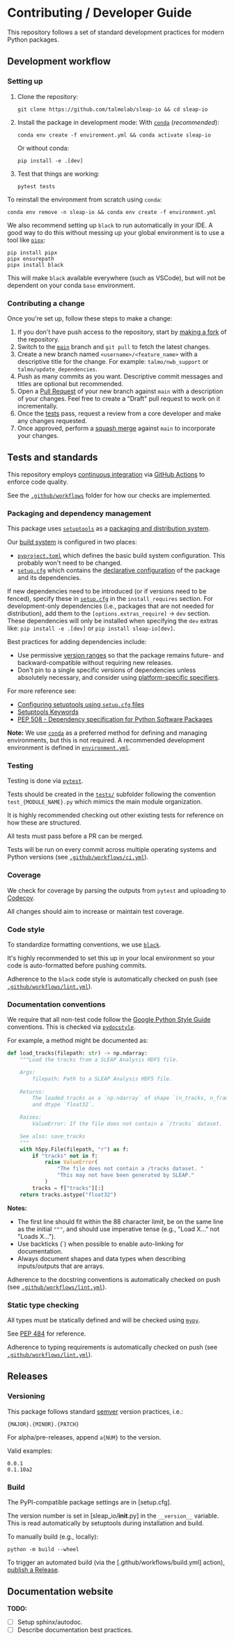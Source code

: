 # Contributing / Developer Guide

This repository follows a set of standard development practices for modern Python packages.

## Development workflow

### Setting up
1. Clone the repository:
    ```
    git clone https://github.com/talmolab/sleap-io && cd sleap-io
    ```
2. Install the package in development mode:
   With [`conda`](https://docs.conda.io/en/latest/miniconda.html) (*recommended*):
   ```
   conda env create -f environment.yml && conda activate sleap-io
   ```
   Or without conda:
   ```
   pip install -e .[dev]
   ```
3. Test that things are working:
   ```
   pytest tests
   ```

To reinstall the environment from scratch using `conda`:
```
conda env remove -n sleap-io && conda env create -f environment.yml
```

We also recommend setting up `black` to run automatically in your IDE.
A good way to do this without messing up your global environment is to use a tool like [`pipx`](https://pypa.github.io/pipx/):
```
pip install pipx
pipx ensurepath
pipx install black
```
This will make `black` available everywhere (such as VSCode), but will not be dependent on your conda `base` environment.


### Contributing a change
Once you're set up, follow these steps to make a change:

1. If you don't have push access to the repository, start by [making a fork](https://github.com/talmolab/sleap-io/fork) of the repository.
2. Switch to the [`main`](https://github.com/talmolab/sleap-io/tree/main) branch and `git pull` to fetch the latest changes.
3. Create a new branch named `<username>/<feature_name>` with a descriptive title for the change. For example: `talmo/nwb_support` or `talmo/update_dependencies`.
4. Push as many commits as you want. Descriptive commit messages and titles are optional but recommended.
5. Open a [Pull Request](https://github.com/talmolab/sleap-io/compare) of your new branch against `main` with a description of your changes. Feel free to create a "Draft" pull request to work on it incrementally.
6. Once the [tests](#tests-and-standards) pass, request a review from a core developer and make any changes requested.
7. Once approved, perform a [squash merge](https://docs.github.com/en/pull-requests/collaborating-with-pull-requests/incorporating-changes-from-a-pull-request/about-pull-request-merges#squash-and-merge-your-pull-request-commits) against `main` to incorporate your changes.


## Tests and standards
This repository employs [continuous integration](https://en.wikipedia.org/wiki/Continuous_integration) via [GitHub Actions](https://docs.github.com/en/actions) to enforce code quality.

See the [`.github/workflows`](.github/workflows) folder for how our checks are implemented.

### Packaging and dependency management
This package uses [`setuptools`](https://setuptools.pypa.io/en/latest/) as a [packaging and distribution system](https://packaging.python.org/en/latest/guides/distributing-packages-using-setuptools/).

Our [build system](https://setuptools.pypa.io/en/latest/build_meta.html) is configured in two places:
- [`pyproject.toml`](pyproject.toml) which defines the basic build system configuration. This probably won't need to be changed.
- [`setup.cfg`](setup.cfg) which contains the [declarative configuration](https://setuptools.pypa.io/en/latest/userguide/declarative_config.html#declarative-config) of the package and its dependencies.

If new dependencies need to be introduced (or if versions need to be fenced), specify these in [`setup.cfg`](setup.cfg) in the `install_requires` section. For development-only dependencies (i.e., packages that are not needed for distribution), add them to the `[options.extras_require]` → `dev` section. These dependencies will only be installed when specifying the `dev` extras like: `pip install -e .[dev]` or `pip install sleap-io[dev]`.

Best practices for adding dependencies include:
- Use permissive [version ranges](https://peps.python.org/pep-0440/#version-specifiers) so that the package remains future- and backward-compatible without requiring new releases.
- Don't pin to a single specific versions of dependencies unless absolutely necessary, and consider using [platform-specific specifiers](https://setuptools.pypa.io/en/latest/userguide/dependency_management.html#platform-specific-dependencies).

For more reference see:
- [Configuring setuptools using `setup.cfg` files](https://setuptools.pypa.io/en/latest/userguide/declarative_config.html)
- [Setuptools Keywords](https://setuptools.pypa.io/en/latest/references/keywords.html)
- [PEP 508 - Dependency specification for Python Software Packages](https://peps.python.org/pep-0508/)

**Note:** We use [`conda`](https://docs.conda.io/en/latest/miniconda.html) as a preferred method for defining and managing environments, but this is not required. A recommended development environment is defined in [`environment.yml`](environment.yml).


### Testing
Testing is done via [`pytest`](https://docs.pytest.org/).

Tests should be created in the [`tests/`](tests) subfolder following the convention `test_{MODULE_NAME}.py` which mimics the main module organization.

It is highly recommended checking out other existing tests for reference on how these are structured.

All tests must pass before a PR can be merged.

Tests will be run on every commit across multiple operating systems and Python versions (see [`.github/workflows/ci.yml`](.github/workflows/ci.yml)).


### Coverage
We check for coverage by parsing the outputs from `pytest` and uploading to [Codecov](https://app.codecov.io/gh/talmolab/sleap-io).

All changes should aim to increase or maintain test coverage.


### Code style
To standardize formatting conventions, we use [`black`](https://black.readthedocs.io/en/stable/).

It's highly recommended to set this up in your local environment so your code is auto-formatted before pushing commits.

Adherence to the `black` code style is automatically checked on push (see [`.github/workflows/lint.yml`](.github/workflows/lint.yml)).


### Documentation conventions
We require that all non-test code follow the [Google Python Style Guide](https://google.github.io/styleguide/pyguide.html) conventions. This is checked via [`pydocstyle`](http://www.pydocstyle.org/).

For example, a method might be documented as:

```py
def load_tracks(filepath: str) -> np.ndarray:
    """Load the tracks from a SLEAP Analysis HDF5 file.

    Args:
        filepath: Path to a SLEAP Analysis HDF5 file.
    
    Returns:
        The loaded tracks as a `np.ndarray` of shape `(n_tracks, n_frames, n_nodes, 2)`
        and dtype `float32`.

    Raises:
        ValueError: If the file does not contain a `/tracks` dataset.

    See also: save_tracks
    """
    with h5py.File(filepath, "r") as f:
        if "tracks" not in f:
            raise ValueError(
                "The file does not contain a /tracks dataset. "
                "This may not have been generated by SLEAP."
            )
        tracks = f["tracks"][:]
    return tracks.astype("float32")
```

**Notes:**
- The first line should fit within the 88 character limit, be on the same line as the initial `"""`, and should use imperative tense (e.g., "Load X..." not "Loads X...").
- Use backticks (`) when possible to enable auto-linking for documentation.
- Always document shapes and data types when describing inputs/outputs that are arrays.

Adherence to the docstring conventions is automatically checked on push (see [`.github/workflows/lint.yml`](.github/workflows/lint.yml)).


### Static type checking
All types must be statically defined and will be checked using [`mypy`](https://mypy.readthedocs.io/).

See [PEP 484](https://peps.python.org/pep-0484/) for reference.

Adherence to typing requirements is automatically checked on push (see [`.github/workflows/lint.yml`](.github/workflows/lint.yml)).


## Releases
### Versioning
This package follows standard [semver](https://semver.org/) version practices, i.e.:
```
{MAJOR}.{MINOR}.{PATCH}
```

For alpha/pre-releases, append `a{NUM}` to the version.

Valid examples:
```
0.0.1
0.1.10a2
```

### Build
The PyPI-compatible package settings are in [setup.cfg].

The version number is set in [sleap_io/__init__.py] in the `__version__` variable. This is read automatically by setuptools during installation and build.

To manually build (e.g., locally):
```
python -m build --wheel
```

To trigger an automated build (via the [.github/workflows/build.yml] action), [publish a Release](https://github.com/talmolab/sleap-io/releases/new).


## Documentation website
**TODO:**
- [ ] Setup sphinx/autodoc.
- [ ] Describe documentation best practices.
